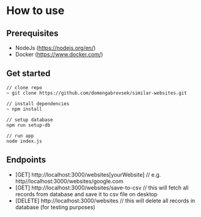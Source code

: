 # How to use

## Prerequisites

- NodeJs (<https://nodejs.org/en/>)
- Docker (<https://www.docker.com/>)

## Get started

```
// clone repo
~ git clone https://github.com/domengabrovsek/similar-websites.git

// install dependencies
~ npm install 

// setup database
npm run setup-db 

// run app
node index.js
```

## Endpoints

- [GET] http://localhost:3000/websites[yourWebsite] // e.g. http//localhost:3000/websites/google.com
- [GET] http://localhost:3000/websites/save-to-csv // this will fetch all records from database and save it to csv file on desktop
- [DELETE] http://localhost:3000/websites // this will delete all records in database (for testing purposes)
